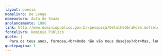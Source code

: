 ```yaml
---
layout: poesia
nomelivro: De Longe
nomeautora: Auta de Souza
anolancamento: 1896
link: http://www.dominiopublico.gov.br/pesquisa/DetalheObraForm.do?select_action=&co_obra=81727
fontelivro: Domínio Público
quote: |
  Para os teus anos, formosa,<br>Onde não vão meus desejos?<br>Mas, longe de ti, saudosa,<br>Só posso enviar-te beijos.
quotepagina: 1
---
```

